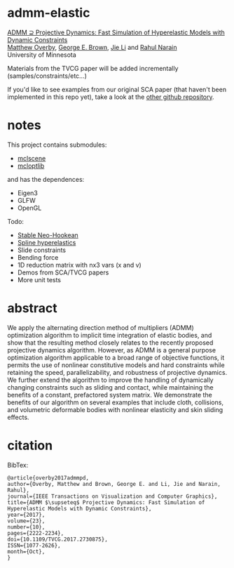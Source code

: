 # admm-elastic

[ADMM ⊇ Projective Dynamics: Fast Simulation of Hyperelastic Models with Dynamic Constraints](http://www-users.cs.umn.edu/~over0219/pages/admmpd_abstract.html)  
[Matthew Overby](http://www.mattoverby.net/), [George E. Brown](http://www-users.cs.umn.edu/~brow2327/),
[Jie Li](http://www-users.cs.umn.edu/~lixx4611/) and [Rahul Narain](http://rahul.narain.name/)  
University of Minnesota

Materials from the TVCG paper will be added incrementally (samples/constraints/etc...)

If you'd like to see examples from our original SCA paper (that haven't been implemented in this repo yet), take a look at the [other github repository](https://github.com/mattoverby/admm-elastic-sca).

# notes

This project contains submodules:
- [mclscene](https://github.com/mattoverby/mclscene)
- [mcloptlib](https://github.com/mattoverby/mcloptlib)

and has the dependences:
- Eigen3
- GLFW
- OpenGL

Todo:
- [Stable Neo-Hookean](http://graphics.pixar.com/library/StableElasticity)
- [Spline hyperelastics](https://dl.acm.org/citation.cfm?id=2766917)
- Slide constraints
- Bending force
- 1D reduction matrix with nx3 vars (x and v)
- Demos from SCA/TVCG papers
- More unit tests

# abstract

We apply the alternating direction method of multipliers (ADMM) optimization algorithm to implicit time integration of elastic bodies,
and show that the resulting method closely relates to the recently proposed projective dynamics algorithm. However, as ADMM is a general
purpose optimization algorithm applicable to a broad range of objective functions, it permits the use of nonlinear constitutive models and
hard constraints while retaining the speed, parallelizability, and robustness of projective dynamics. We further extend the algorithm to
improve the handling of dynamically changing constraints such as sliding and contact, while maintaining the benefits of a constant,
prefactored system matrix. We demonstrate the benefits of our algorithm on several examples that include cloth, collisions, and volumetric
deformable bodies with nonlinear elasticity and skin sliding effects.

# citation

BibTex:  

	@article{overby2017admmpd, 
	author={Overby, Matthew and Brown, George E. and Li, Jie and Narain, Rahul},
	journal={IEEE Transactions on Visualization and Computer Graphics}, 
	title={ADMM $\supseteq$ Projective Dynamics: Fast Simulation of Hyperelastic Models with Dynamic Constraints}, 
	year={2017}, 
	volume={23}, 
	number={10}, 
	pages={2222-2234}, 
	doi={10.1109/TVCG.2017.2730875}, 
	ISSN={1077-2626}, 
	month={Oct},
	}

